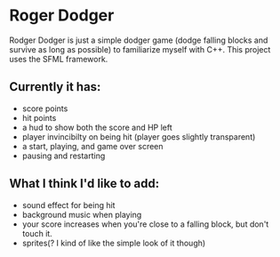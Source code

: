 # Roger Dodger
Rodger Dodger is just a simple dodger game (dodge falling blocks and survive as long as possible) to familiarize myself with C++. This project uses the SFML framework.

## Currently it has:
* score points
* hit points
* a hud to show both the score and HP left
* player invincibilty on being hit (player goes slightly transparent)
* a start, playing, and game over screen
* pausing and restarting

## What I think I'd like to add:
* sound effect for being hit
* background music when playing
* your score increases when you're close to a falling block, but don't touch it.
* sprites(? I kind of like the simple look of it though)